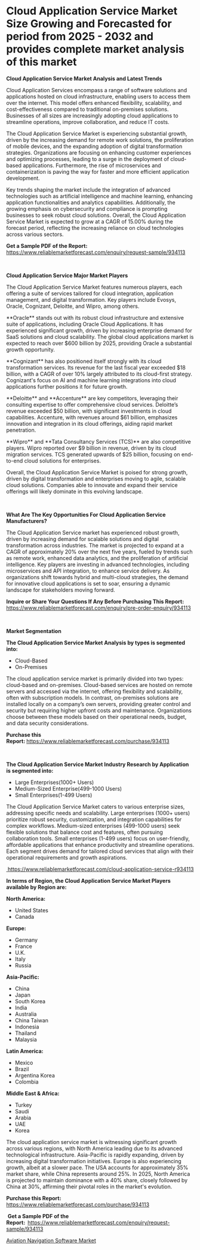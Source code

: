 <p><h1>Cloud Application Service Market Size Growing and Forecasted for period from 2025 - 2032 and provides complete market analysis of this market</h1></p><p><strong>Cloud Application Service Market Analysis and Latest Trends</strong></p>
<p><p>Cloud Application Services encompass a range of software solutions and applications hosted on cloud infrastructure, enabling users to access them over the internet. This model offers enhanced flexibility, scalability, and cost-effectiveness compared to traditional on-premises solutions. Businesses of all sizes are increasingly adopting cloud applications to streamline operations, improve collaboration, and reduce IT costs.</p><p>The Cloud Application Service Market is experiencing substantial growth, driven by the increasing demand for remote work solutions, the proliferation of mobile devices, and the expanding adoption of digital transformation strategies. Organizations are focusing on enhancing customer experiences and optimizing processes, leading to a surge in the deployment of cloud-based applications. Furthermore, the rise of microservices and containerization is paving the way for faster and more efficient application development.</p><p>Key trends shaping the market include the integration of advanced technologies such as artificial intelligence and machine learning, enhancing application functionalities and analytics capabilities. Additionally, the growing emphasis on cybersecurity and compliance is prompting businesses to seek robust cloud solutions. Overall, the Cloud Application Service Market is expected to grow at a CAGR of 15.00% during the forecast period, reflecting the increasing reliance on cloud technologies across various sectors.</p></p>
<p><strong>Get a Sample PDF of the Report:&nbsp;</strong> <a href="https://www.reliablemarketforecast.com/enquiry/request-sample/934113?utm_campaign=2292&utm_medium=2&utm_source=Github&utm_content=ia&utm_term=05032025&utm_id=cloud-application-service">https://www.reliablemarketforecast.com/enquiry/request-sample/934113</a></p>
<p>&nbsp;</p>
<p><strong>Cloud Application Service Major Market Players</strong></p>
<p><p>The Cloud Application Service Market features numerous players, each offering a suite of services tailored for cloud integration, application management, and digital transformation. Key players include Evosys, Oracle, Cognizant, Deloitte, and Wipro, among others.</p><p>**Oracle** stands out with its robust cloud infrastructure and extensive suite of applications, including Oracle Cloud Applications. It has experienced significant growth, driven by increasing enterprise demand for SaaS solutions and cloud scalability. The global cloud applications market is expected to reach over $600 billion by 2025, providing Oracle a substantial growth opportunity.</p><p>**Cognizant** has also positioned itself strongly with its cloud transformation services. Its revenue for the last fiscal year exceeded $18 billion, with a CAGR of over 10% largely attributed to its cloud-first strategy. Cognizant's focus on AI and machine learning integrations into cloud applications further positions it for future growth.</p><p>**Deloitte** and **Accenture** are key competitors, leveraging their consulting expertise to offer comprehensive cloud services. Deloitte’s revenue exceeded $50 billion, with significant investments in cloud capabilities. Accenture, with revenues around $61 billion, emphasizes innovation and integration in its cloud offerings, aiding rapid market penetration.</p><p>**Wipro** and **Tata Consultancy Services (TCS)** are also competitive players. Wipro reported over $9 billion in revenue, driven by its cloud migration services. TCS generated upwards of $25 billion, focusing on end-to-end cloud solutions for enterprises.</p><p>Overall, the Cloud Application Service Market is poised for strong growth, driven by digital transformation and enterprises moving to agile, scalable cloud solutions. Companies able to innovate and expand their service offerings will likely dominate in this evolving landscape.</p></p>
<p>&nbsp;</p>
<p><strong>What Are The Key Opportunities For Cloud Application Service Manufacturers?</strong></p>
<p><p>The Cloud Application Service market has experienced robust growth, driven by increasing demand for scalable solutions and digital transformation across industries. The market is projected to expand at a CAGR of approximately 20% over the next five years, fueled by trends such as remote work, enhanced data analytics, and the proliferation of artificial intelligence. Key players are investing in advanced technologies, including microservices and API integration, to enhance service delivery. As organizations shift towards hybrid and multi-cloud strategies, the demand for innovative cloud applications is set to soar, ensuring a dynamic landscape for stakeholders moving forward.</p></p>
<p><strong>Inquire or Share Your Questions If Any Before Purchasing This Report:</strong> <a href="https://www.reliablemarketforecast.com/enquiry/pre-order-enquiry/934113?utm_campaign=2292&utm_medium=2&utm_source=Github&utm_content=ia&utm_term=05032025&utm_id=cloud-application-service">https://www.reliablemarketforecast.com/enquiry/pre-order-enquiry/934113</a></p>
<p>&nbsp;</p>
<p><strong>Market Segmentation</strong></p>
<p><strong>The Cloud Application Service Market Analysis by types is segmented into:</strong></p>
<p><ul><li>Cloud-Based</li><li>On-Premises</li></ul></p>
<p><p>The cloud application service market is primarily divided into two types: cloud-based and on-premises. Cloud-based services are hosted on remote servers and accessed via the internet, offering flexibility and scalability, often with subscription models. In contrast, on-premises solutions are installed locally on a company’s own servers, providing greater control and security but requiring higher upfront costs and maintenance. Organizations choose between these models based on their operational needs, budget, and data security considerations.</p></p>
<p><strong>Purchase this Report:&nbsp;</strong><a href="https://www.reliablemarketforecast.com/purchase/934113?utm_campaign=2292&utm_medium=2&utm_source=Github&utm_content=ia&utm_term=05032025&utm_id=cloud-application-service">https://www.reliablemarketforecast.com/purchase/934113</a></p>
<p>&nbsp;</p>
<p><strong>The Cloud Application Service Market Industry Research by Application is segmented into:</strong></p>
<p><ul><li>Large Enterprises(1000+ Users)</li><li>Medium-Sized Enterprise(499-1000 Users)</li><li>Small Enterprises(1-499 Users)</li></ul></p>
<p><p>The Cloud Application Service Market caters to various enterprise sizes, addressing specific needs and scalability. Large enterprises (1000+ users) prioritize robust security, customization, and integration capabilities for complex workflows. Medium-sized enterprises (499-1000 users) seek flexible solutions that balance cost and features, often pursuing collaboration tools. Small enterprises (1-499 users) focus on user-friendly, affordable applications that enhance productivity and streamline operations. Each segment drives demand for tailored cloud services that align with their operational requirements and growth aspirations.</p></p>
<p><a href="https://www.reliablemarketforecast.com/cloud-application-service-r934113?utm_campaign=2292&utm_medium=2&utm_source=Github&utm_content=ia&utm_term=05032025&utm_id=cloud-application-service">&nbsp;https://www.reliablemarketforecast.com/cloud-application-service-r934113</a></p>
<p><strong>In terms of Region, the Cloud Application Service Market Players available by Region are:</strong></p>
<p>
    <p> <strong> North America: </strong>
        <ul>
            <li>United States</li>
            <li>Canada</li>
        </ul>
        </p> 
    <p> <strong> Europe: </strong>
        <ul>
            <li>Germany</li>
            <li>France</li>
            <li>U.K.</li>
            <li>Italy</li>
            <li>Russia</li>
        </ul>
        </p> 
    <p> <strong> Asia-Pacific: </strong>
        <ul>
            <li>China</li>
            <li>Japan</li>
            <li>South Korea</li>
            <li>India</li>
            <li>Australia</li>
            <li>China Taiwan</li>
            <li>Indonesia</li>
            <li>Thailand</li>
            <li>Malaysia</li>
        </ul>
        </p> 
    <p> <strong> Latin America: </strong>
        <ul>
            <li>Mexico</li>
            <li>Brazil</li>
            <li>Argentina Korea</li>
            <li>Colombia</li>
        </ul>
        </p> 
    <p> <strong> Middle East & Africa: </strong>
        <ul>
            <li>Turkey</li>
            <li>Saudi</li>
            <li>Arabia</li>
            <li>UAE</li>
            <li>Korea</li>
        </ul>
    </p>
    </p>
<p><p>The cloud application service market is witnessing significant growth across various regions, with North America leading due to its advanced technological infrastructure. Asia-Pacific is rapidly expanding, driven by increasing digital transformation initiatives. Europe is also experiencing growth, albeit at a slower pace. The USA accounts for approximately 35% market share, while China represents around 25%. In 2025, North America is projected to maintain dominance with a 40% share, closely followed by China at 30%, affirming their pivotal roles in the market's evolution.</p></p>
<p><strong>Purchase this Report: </strong><a href="https://www.reliablemarketforecast.com/purchase/934113?utm_campaign=2292&utm_medium=2&utm_source=Github&utm_content=ia&utm_term=05032025&utm_id=cloud-application-service">https://www.reliablemarketforecast.com/purchase/934113</a></p>
<p>&nbsp;<strong>Get a Sample PDF of the Report:&nbsp;&nbsp;</strong><a href="https://www.reliablemarketforecast.com/enquiry/request-sample/934113?utm_campaign=2292&utm_medium=2&utm_source=Github&utm_content=ia&utm_term=05032025&utm_id=cloud-application-service">https://www.reliablemarketforecast.com/enquiry/request-sample/934113</a></p>
<p><strong></strong></p>
<p><p><a href="https://github.com/shondapmbau/Market-Research-Report-List-1/blob/main/aviation-navigation-software-market.md?utm_campaign=2292&utm_medium=2&utm_source=Github&utm_content=ia&utm_term=05032025&utm_id=cloud-application-service">Aviation Navigation Software Market</a></p></p>